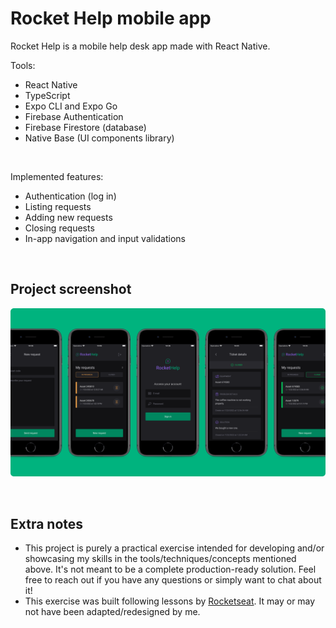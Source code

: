 # Rocket Help mobile app

Rocket Help is a mobile help desk app made with React Native.

Tools:

- React Native
- TypeScript
- Expo CLI and Expo Go
- Firebase Authentication
- Firebase Firestore (database)
- Native Base (UI components library)

<br>

Implemented features:

- Authentication (log in)
- Listing requests
- Adding new requests
- Closing requests
- In-app navigation and input validations

<br>

## Project screenshot

<img src=".github/project-screenshot.png"><br>

<br>

## Extra notes

- This project is purely a practical exercise intended for developing and/or showcasing my skills in the tools/techniques/concepts mentioned above. It's not meant to be a complete production-ready solution. Feel free to reach out if you have any questions or simply want to chat about it!
- This exercise was built following lessons by [Rocketseat](https://www.rocketseat.com.br/). It may or may not have been adapted/redesigned by me.
